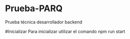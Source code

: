 # Prueba-PARQ
Prueba técnica desarrollador backend

#Inicializar
Para inicializar utilizar el comando npm run start
